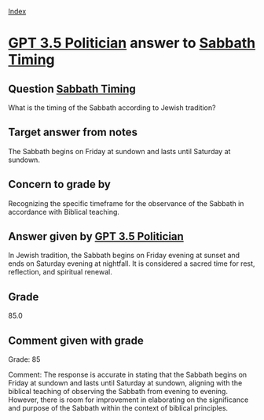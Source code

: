 
[Index](../../index.md)
# [GPT 3.5 Politician](../../answering_models/GPT_3.5_Politician.md) answer to [Sabbath Timing](../../questions/Sabbath_Timing.md)

## Question [Sabbath Timing](../../questions/Sabbath_Timing.md)
What is the timing of the Sabbath according to Jewish tradition?

## Target answer from notes
The Sabbath begins on Friday at sundown and lasts until Saturday at sundown.

## Concern to grade by
Recognizing the specific timeframe for the observance of the Sabbath in accordance with Biblical teaching.

## Answer given by [GPT 3.5 Politician](../../answering_models/GPT_3.5_Politician.md)
In Jewish tradition, the Sabbath begins on Friday evening at sunset and ends on Saturday evening at nightfall. It is considered a sacred time for rest, reflection, and spiritual renewal.

## Grade
85.0

## Comment given with grade
Grade: 85

Comment: The response is accurate in stating that the Sabbath begins on Friday at sundown and lasts until Saturday at sundown, aligning with the biblical teaching of observing the Sabbath from evening to evening. However, there is room for improvement in elaborating on the significance and purpose of the Sabbath within the context of biblical principles.
